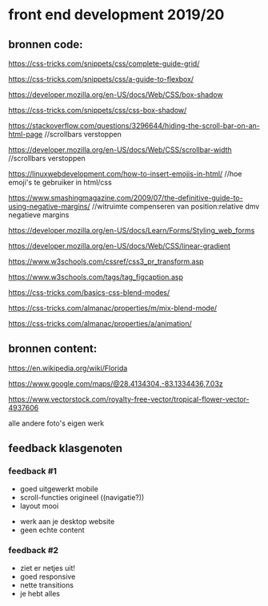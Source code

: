 # front end development 2019/20


## bronnen code:

https://css-tricks.com/snippets/css/complete-guide-grid/

https://css-tricks.com/snippets/css/a-guide-to-flexbox/


https://developer.mozilla.org/en-US/docs/Web/CSS/box-shadow

https://css-tricks.com/snippets/css/css-box-shadow/ 


https://stackoverflow.com/questions/3296644/hiding-the-scroll-bar-on-an-html-page //scrollbars verstoppen

https://developer.mozilla.org/en-US/docs/Web/CSS/scrollbar-width //scrollbars verstoppen

https://linuxwebdevelopment.com/how-to-insert-emojis-in-html/ //hoe emoji's te gebruiker in html/css

https://www.smashingmagazine.com/2009/07/the-definitive-guide-to-using-negative-margins/ //witruimte compenseren van position:relative dmv negatieve margins

https://developer.mozilla.org/en-US/docs/Learn/Forms/Styling_web_forms

https://developer.mozilla.org/en-US/docs/Web/CSS/linear-gradient

https://www.w3schools.com/cssref/css3_pr_transform.asp

https://www.w3schools.com/tags/tag_figcaption.asp

https://css-tricks.com/basics-css-blend-modes/

https://css-tricks.com/almanac/properties/m/mix-blend-mode/

https://css-tricks.com/almanac/properties/a/animation/

## bronnen content:

https://en.wikipedia.org/wiki/Florida

https://www.google.com/maps/@28.4134304,-83.1334436,7.03z

https://www.vectorstock.com/royalty-free-vector/tropical-flower-vector-4937606

alle andere foto's eigen werk

## feedback klasgenoten

### feedback #1
+ goed uitgewerkt mobile
+ scroll-functies origineel ((navigatie?))
+ layout mooi
- werk aan je desktop website
- geen echte content

### feedback #2

+ ziet er netjes uit!
+ goed responsive
+ nette transitions
+ je hebt alles

